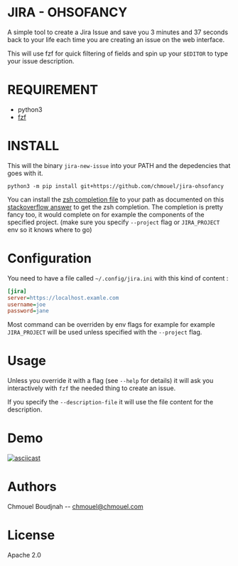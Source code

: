 # JIRA - OHSOFANCY

A simple tool to create a Jira Issue and save you 3 minutes and 37 seconds back to your life each time you are creating an issue on the web interface.

This will use fzf for quick filtering of fields and spin up your `$EDITOR` to type your issue description.

# REQUIREMENT

* python3
* [fzf](https://github.com/junegunn/fzf)

# INSTALL

This will the binary `jira-new-issue` into your PATH and the depedencies that goes with it.

```shell
python3 -m pip install git+https://github.com/chmouel/jira-ohsofancy
```

You can install the [zsh completion file](./misc/jira-new-issue.completion.zsh)
to your path as documented on this [stackoverflow
answer](https://unix.stackexchange.com/a/33898) to get the zsh completion. The
completion is pretty fancy too, it would complete on for example the components
of the specified project. (make sure you specify `--project` flag or
`JIRA_PROJECT` env so it knows where to go)

# Configuration

You need to have a file called `~/.config/jira.ini` with this kind of content :

```ini
[jira]
server=https://localhost.examle.com
username=joe
password=jane
```

Most command can be overriden by env flags for example for example `JIRA_PROJECT` will be
used unless specified with the `--project` flag.


# Usage

Unless you override it with a flag (see `--help` for details) it will ask you
interactively with `fzf` the needed thing to create an issue.

If you specify the `--description-file` it will use the file content for the description.

# Demo

[![asciicast](https://asciinema.org/a/w7MmcseAkk4vBg3JlSMIbC1dW.svg)](https://asciinema.org/a/w7MmcseAkk4vBg3JlSMIbC1dW)

# Authors

Chmouel Boudjnah -- chmouel@chmouel.com

# License

Apache 2.0
